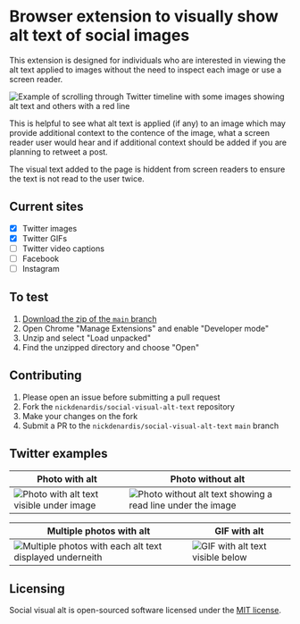 # Browser extension to visually show alt text of social images

This extension is designed for individuals who are interested in viewing the alt text applied to images without the need to inspect each image or use a screen reader.

![Example of scrolling through Twitter timeline with some images showing alt text and others with a red line](https://nickdenardis.github.io/social-visual-alt-text/assets/twitter-example-timeline.gif)

This is helpful to see what alt text is applied (if any) to an image which may provide additional context to the contence of the image, what a screen reader user would hear and if additional context should be added if you are planning to retweet a post.

The visual text added to the page is hiddent from screen readers to ensure the text is not read to the user twice.

## Current sites

- [x] Twitter images
- [x] Twitter GIFs
- [ ] Twitter video captions
- [ ] Facebook
- [ ] Instagram

## To test

1. [Download the zip of the `main` branch](https://github.com/nickdenardis/social-visual-alt-text/archive/refs/heads/main.zip)
2. Open Chrome "Manage Extensions" and enable "Developer mode"
3. Unzip and select "Load unpacked"
4. Find the unzipped directory and choose "Open"

## Contributing

1. Please open an issue before submitting a pull request
2. Fork the `nickdenardis/social-visual-alt-text` repository
3. Make your changes on the fork
4. Submit a PR to the `nickdenardis/social-visual-alt-text` `main` branch

## Twitter examples

| Photo with alt | Photo without alt |
|--------|--------|
| ![Photo with alt text visible under image](https://nickdenardis.github.io/social-visual-alt-text/assets/twitter-example-single-image.png) | ![Photo without alt text showing a read line under the image](https://nickdenardis.github.io/social-visual-alt-text/assets/twitter-example-no-alt.png) |

| Multiple photos with alt | GIF with alt |
|--------|--------|
| ![Multiple photos with each alt text displayed underneith](https://nickdenardis.github.io/social-visual-alt-text/assets/twitter-example-multiple-photos.png) | ![GIF with alt text visible below](https://nickdenardis.github.io/social-visual-alt-text/assets/twitter-example-gif.png)

## Licensing

Social visual alt is open-sourced software licensed under the [MIT license](http://opensource.org/licenses/MIT).
